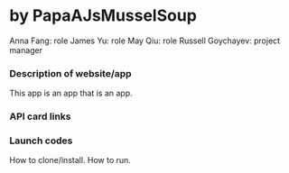 # <Project Name> by PapaAJsMusselSoup
Anna Fang: role
James Yu: role
May Qiu: role
Russell Goychayev: project manager

### Description of website/app
This app is an app that is an app. 

### API card links

### Launch codes
How to clone/install.
How to run.
